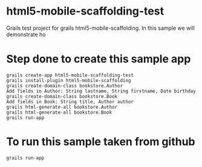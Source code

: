 html5-mobile-scaffolding-test
=============================

Grails test project for grails html5-mobile-scaffolding. In this sample we will demonstrate ho

Step done to create this sample app
===================================

	grails create-app html5-mobile-scaffolding-test
	grails install-plugin html5-mobile-scaffolding
	grails create-domain-class bookstore.Author
	Add fields in Author: String lastname, String firstname, Date birthday
	grails create-domain-class bookstore.Book
	Add fields in Book: String title, Author author
	grails html-generate-all bookstore.Author
	grails html-generate-all bookstore.Book
	grails run-app

To run this sample taken from github
====================================	
	grails run-app

